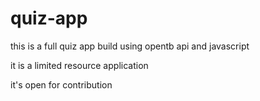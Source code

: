 # quiz-app
this is a full quiz app build using opentb api and javascript




it is a limited resource application 

it's open for contribution
